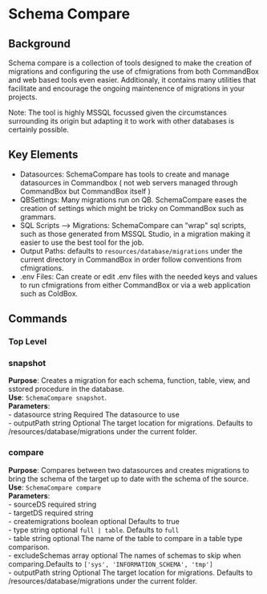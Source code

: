 # Schema Compare

## Background

Schema compare is a collection of tools designed to make the creation of migrations and configuring the use of cfmigrations from both CommandBox and web based tools even easier. Additionaly, it contains many utilities that facilitate and encourage the ongoing maintenence of migrations in your projects.

Note: The tool is highly MSSQL focussed given the circumstances surrounding its origin but adapting it to work with other databases is certainly possible. 

## Key Elements

- Datasources: SchemaCompare has tools to create and manage datasources in Commandbox ( not web servers managed through CommandBox but CommandBox itself )
- QBSettings: Many migrations run on QB. SchemaCompare eases the creation of settings which might be tricky on CommandBox such as grammars. 
- SQL Scripts --> Migrations: SchemaCompare can "wrap" sql scripts, such as those generated from MSSQL Studio, in a migration making it easier to use the best tool for the job. 
- Output Paths: defaults to `resources/database/migrations` under the current directory in CommandBox in order follow conventions from cfmigrations. 
- .env Files: Can create or edit .env files with the needed keys and values to run cfmigrations from either CommandBox or via a web application such as ColdBox. 

## Commands

### Top Level

### snapshot

**Purpose**: Creates a migration for each schema, function, table, view, and sstored procedure in the database.  
**Use**: `SchemaCompare snapshot`.  
**Parameters**:  
    - datasource string Required The datasource to use  
    - outputPath string Optional The target location for migrations. Defaults to /resources/database/migrations under the current folder.  

### compare

**Purpose**: Compares between two datasources and creates migrations to bring the schema of the target up to date with the schema of the source.  
**Use**: `SchemaCompare compare`  
**Parameters**:  
    - sourceDS required string  
    - targetDS required string  
    - createmigrations boolean optional Defaults to true  
    - type string optional `full | table`. Defaults to `full`  
    - table string optional The name of the table to compare in a table type comparison.  
    - excludeSchemas array optional The names of schemas to skip when comparing.Defaults to `['sys', 'INFORMATION_SCHEMA', 'tmp']`  
    - outputPath string Optional The target location for migrations. Defaults to /resources/database/migrations under the current folder.  

